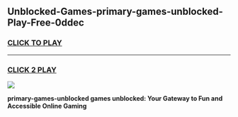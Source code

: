 
## Unblocked-Games-primary-games-unblocked-Play-Free-0ddec
<h3>
<a href="https://premium76.site?title=primary-games-unblocked&ref=21A">CLICK TO PLAY</a></h3>
<hr>

<h3>
<a href="https://premium76.site?title=primary-games-unblocked&ref=21A">CLICK 2 PLAY</a>
  
</h3>

<a href="https://premium76.site?title=primary-games-unblocked&ref=21A"><img src="https://clearcache.store/games.png"></a>


**primary-games-unblocked games unblocked: Your Gateway to Fun and Accessible Online Gaming**
